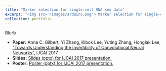 ```yaml
---
title: "Marker selection for single-cell RNA seq data"
excerpt: "<img src='/images/arduino.png'> Marker selection for single-cell RNA seq data"
collection: portfolio
---
```


Blurb

- __Paper:__ Anna C. Gilbert, Yi Zhang, Kibok Lee, Yuting Zhang, Honglak Lee, ["Towards Understanding the Invertibility of Convolutional Neural Networks"](https://arxiv.org/abs/1705.08664), IJCAI 2017.
- __Slides:__ <a href="https://annacgilbert.github.io/files/inv-cnn-ijcai2017-slides.pptx">Slides (pptx) for IJCAI 2017 presentation.</a>
- __Poster:__ <a href="https://annacgilbert.github.io/files/inv-cnn-ijcai2017-poster.pptx">Poster (pptx) for IJCAI 2017 presentation.</a>